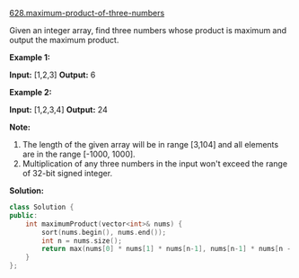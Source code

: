 [628.maximum-product-of-three-numbers](https://leetcode.com/problems/maximum-product-of-three-numbers/)  

Given an integer array, find three numbers whose product is maximum and output the maximum product.

**Example 1:**

**Input:** \[1,2,3\]
**Output:** 6

**Example 2:**

**Input:** \[1,2,3,4\]
**Output:** 24

**Note:**

1.  The length of the given array will be in range \[3,104\] and all elements are in the range \[-1000, 1000\].
2.  Multiplication of any three numbers in the input won't exceed the range of 32-bit signed integer.  



**Solution:**  

```cpp
class Solution {
public:
    int maximumProduct(vector<int>& nums) {
        sort(nums.begin(), nums.end());
        int n = nums.size();
        return max(nums[0] * nums[1] * nums[n-1], nums[n-1] * nums[n - 2] * nums[n-3]);
    }
};
```
      